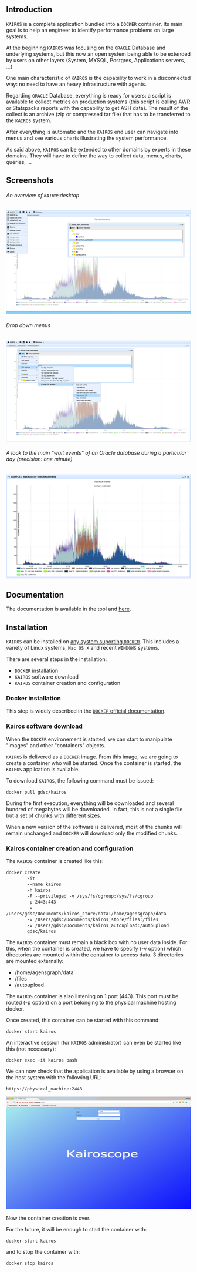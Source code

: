 ## Introduction 

`KAIROS` is a complete application bundled into a `DOCKER` container. Its main goal is to help an engineer to identify performance problems on large systems.

At the beginning `KAIROS` was focusing on the `ORACLE` Database and underlying systems, but this now an open system being able to be extended by users on other layers (System, MYSQL, Postgres, Applications servers, ...)

One main characteristic of `KAIROS` is the capability to work in a disconnected way: no need to have an heavy infrastructure with agents.

Regarding `ORACLE` Database, everything is ready for users: a script is available to collect metrics on production systems (this script is calling AWR or Statspacks reports with the capability to get ASH data). The result of the collect is an archive (zip or compressed tar file) that has to be transferred to the `KAIROS` system.

After everything is automatic and the `KAIROS` end user can navigate into menus and see various charts illustrating the system performance.

As said above, `KAIROS` can be extended to other domains by experts in these domains. They will have to define the way to collect data, menus, charts, queries, ...

## Screenshots

###### An overview of `KAIROS`desktop

![desktop](pictures/desktop.png)

###### Drop down menus

![dropdown](pictures/dropdown.png)

###### A look to the main "wait events" of an Oracle database during a particular day (precision: one minute)

![sample1](pictures/sample1.png)

## Documentation

The documentation is available in the tool and [here](https://openkairos.freshdesk.com/support/solutions/).

## Installation

`KAIROS` can be installed on [any system suporting `DOCKER`](https://docs.docker.com/engine/installation/). This includes a variety of Linux systems, `Mac OS X` and recent `WINDOWS` systems.

There are several steps in the installation:
-	`DOCKER` installation
-	`KAIROS` software download
-	`KAIROS` container creation and configuration

### Docker installation

This step is widely described in the [`DOCKER` official documentation](https://docs.docker.com/engine/installation/).

### Kairos software download

When the `DOCKER` environement is started, we can start to manipulate "images" and other "containers" objects.

`KAIROS` is delivered as a `DOCKER` image. From this image, we are going to create a container who will be started. Once the container is started, the `KAIROS` application is available.

To download `KAIROS`, the following command must be issued:

```
docker pull gdsc/kairos
```

During the first execution, everything will be downloaded and several hundred of megabytes will be downloaded. In fact, this is not a single file but a set of chunks with different sizes.

When a new version of the software is delivered, most of the chunks will remain unchanged and `DOCKER` will download only the modified chunks.

### Kairos container creation and configuration

The `KAIROS` container is created like this:

```
docker create 
        -it 
        --name kairos 
        -h kairos
        -P --privileged -v /sys/fs/cgroup:/sys/fs/cgroup 
        -p 2443:443
        -v /Users/gdsc/Documents/kairos_store/data:/home/agensgraph/data 
        -v /Users/gdsc/Documents/kairos_store/files:/files 
        -v /Users/gdsc/Documents/kairos_autoupload:/autoupload 
        gdsc/kairos
```

The `KAIROS` container must remain a black box with no user data inside. For this, when the container is created, we have to specify (-v option) which directories are mounted within the container to access data. 3 directories are mounted externally:
-	/home/agensgraph/data
-	/files
-	/autoupload

The `KAIROS` container is also listening on 1 port (443). This port must be routed (-p option) on  a port belonging to the physical machine hosting docker. 

Once created, this container can be started with this command:

```
docker start kairos
```
 
An interactive session (for `KAIROS` administrator) can even be started like this (not necessary):

```
docker exec -it kairos bash
```
 
 We can now check that the application is available by using a browser on the host system with the following URL:

```
https://physical_machine:2443
```

![kairos](pictures/kairos.png)

Now the container creation is over.

For the future, it will be enough to start the container with:

```
docker start kairos
```

and to stop the container with:

```
docker stop kairos
```

